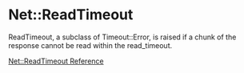 # Net::ReadTimeout

ReadTimeout, a subclass of Timeout::Error, is raised if a chunk of the
response cannot be read within the read_timeout.

[Net::ReadTimeout Reference](https://ruby-doc.org/stdlib-2.6/libdoc/net/protocol/rdoc/Net/ReadTimeout.html)
